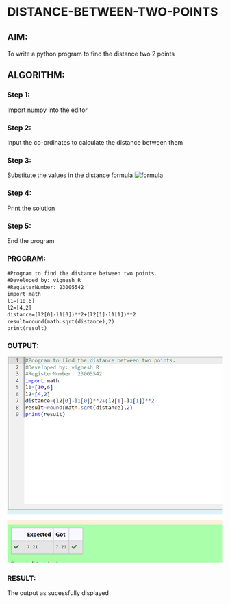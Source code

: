 # DISTANCE-BETWEEN-TWO-POINTS

## AIM:
To write a python program to find the distance two 2 points
## ALGORITHM:
### Step 1: 
Import numpy into the editor 
### Step 2: 
Input the co-ordinates to calculate the distance between them 
### Step 3: 
Substitute the values in the distance formula  ![formula](/formula.JPG)
### Step 4: 
Print the solution
### Step 5: 
End the program
### PROGRAM:

 ```
 #Program to find the distance between two points.
#Developed by: vignesh R
#RegisterNumber: 23005542
import math
l1=[10,6]
l2=[4,2]
distance=(l2[0]-l1[0])**2+(l2[1]-l1[1])**2
result=round(math.sqrt(distance),2)
print(result)
 ``` 


### OUTPUT:
![output](/output.png)

### RESULT:
The output as sucessfully displayed
